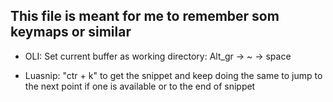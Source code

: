 ## This file is meant for me to remember som keymaps or similar

- OLI: Set current buffer as working directory: Alt_gr -> ~ -> space

- Luasnip: "ctr + k" to get the snippet and keep doing the same to jump to the next point if one is available or to the end of snippet
